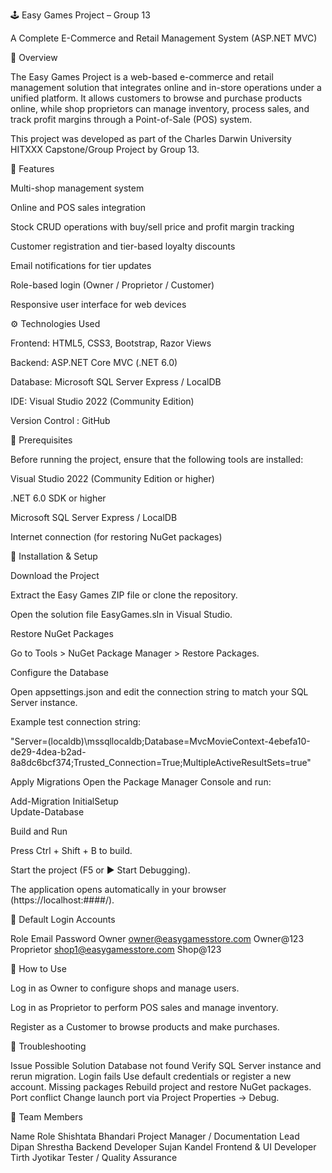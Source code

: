 🕹️ Easy Games Project – Group 13

A Complete E-Commerce and Retail Management System (ASP.NET MVC)

📘 Overview

The Easy Games Project is a web-based e-commerce and retail management solution that integrates online and in-store operations under a unified platform.
It allows customers to browse and purchase products online, while shop proprietors can manage inventory, process sales, and track profit margins through a Point-of-Sale (POS) system.

This project was developed as part of the Charles Darwin University HITXXX Capstone/Group Project by Group 13.

🎯 Features

Multi-shop management system

Online and POS sales integration

Stock CRUD operations with buy/sell price and profit margin tracking

Customer registration and tier-based loyalty discounts

Email notifications for tier updates

Role-based login (Owner / Proprietor / Customer)

Responsive user interface for web devices

⚙️ Technologies Used

Frontend: HTML5, CSS3, Bootstrap, Razor Views

Backend: ASP.NET Core MVC (.NET 6.0)

Database: Microsoft SQL Server Express / LocalDB

IDE: Visual Studio 2022 (Community Edition)

Version Control : GitHub

🧩 Prerequisites

Before running the project, ensure that the following tools are installed:

Visual Studio 2022 (Community Edition or higher)

.NET 6.0 SDK or higher

Microsoft SQL Server Express / LocalDB

Internet connection (for restoring NuGet packages)

🚀 Installation & Setup

Download the Project

Extract the Easy Games ZIP file or clone the repository.

Open the solution file EasyGames.sln in Visual Studio.

Restore NuGet Packages

Go to Tools > NuGet Package Manager > Restore Packages.

Configure the Database

Open appsettings.json and edit the connection string to match your SQL Server instance.

Example test connection string:

"Server=(localdb)\\mssqllocaldb;Database=MvcMovieContext-4ebefa10-de29-4dea-b2ad-8a8dc6bcf374;Trusted_Connection=True;MultipleActiveResultSets=true"


Apply Migrations
Open the Package Manager Console and run:

Add-Migration InitialSetup  
Update-Database  


Build and Run

Press Ctrl + Shift + B to build.

Start the project (F5 or ▶ Start Debugging).

The application opens automatically in your browser (https://localhost:####/).


🔑 Default Login Accounts

Role			Email								Password
Owner			owner@easygamesstore.com			Owner@123
Proprietor		shop1@easygamesstore.com			Shop@123

	
🧠 How to Use

Log in as Owner to configure shops and manage users.

Log in as Proprietor to perform POS sales and manage inventory.

Register as a Customer to browse products and make purchases.


🧰 Troubleshooting

Issue	            	  Possible Solution
Database not found	  	Verify SQL Server instance and rerun migration.
Login fails         	Use default credentials or register a new account.
Missing packages		Rebuild project and restore NuGet packages.
Port conflict			Change launch port via Project Properties → Debug.

👥 Team Members

Name	Role
Shishtata Bhandari		Project Manager / Documentation Lead
Dipan Shrestha			Backend Developer
Sujan Kandel			Frontend & UI Developer
Tirth Jyotikar			Tester / Quality Assurance

